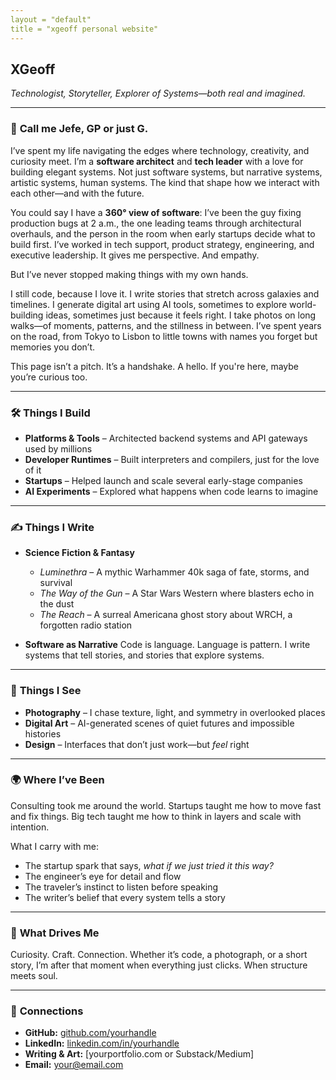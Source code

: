 ```yaml
---
layout = "default"
title = "xgeoff personal website"
---
```


## **XGeoff**

*Technologist, Storyteller, Explorer of Systems—both real and imagined.*

---

### 👋 **Call me Jefe, GP or just G.**

I’ve spent my life navigating the edges where technology, creativity, and curiosity meet. I’m a **software architect** and **tech leader** with a love for building elegant systems. Not just software systems, but narrative systems, artistic systems, human systems. The kind that shape how we interact with each other—and with the future.

You could say I have a **360° view of software**: I’ve been the guy fixing production bugs at 2 a.m., the one leading teams through architectural overhauls, and the person in the room when early startups decide what to build first. I’ve worked in tech support, product strategy, engineering, and executive leadership. It gives me perspective. And empathy.

But I’ve never stopped making things with my own hands.

I still code, because I love it. I write stories that stretch across galaxies and timelines. I generate digital art using AI tools, sometimes to explore world-building ideas, sometimes just because it feels right. I take photos on long walks—of moments, patterns, and the stillness in between. I’ve spent years on the road, from Tokyo to Lisbon to little towns with names you forget but memories you don’t.

This page isn’t a pitch. It’s a handshake. A hello. If you're here, maybe you’re curious too.

---

### 🛠️ **Things I Build**

* **Platforms & Tools** – Architected backend systems and API gateways used by millions
* **Developer Runtimes** – Built interpreters and compilers, just for the love of it
* **Startups** – Helped launch and scale several early-stage companies
* **AI Experiments** – Explored what happens when code learns to imagine

---

### ✍️ **Things I Write**

* **Science Fiction & Fantasy**

    * *Luminethra* – A mythic Warhammer 40k saga of fate, storms, and survival
    * *The Way of the Gun* – A Star Wars Western where blasters echo in the dust
    * *The Reach* – A surreal Americana ghost story about WRCH, a forgotten radio station

* **Software as Narrative**
  Code is language. Language is pattern. I write systems that tell stories, and stories that explore systems.

---

### 🎨 **Things I See**

* **Photography** – I chase texture, light, and symmetry in overlooked places
* **Digital Art** – AI-generated scenes of quiet futures and impossible histories
* **Design** – Interfaces that don’t just work—but *feel* right

---

### 🌍 **Where I’ve Been**

Consulting took me around the world. Startups taught me how to move fast and fix things. Big tech taught me how to think in layers and scale with intention.

What I carry with me:

* The startup spark that says, *what if we just tried it this way?*
* The engineer’s eye for detail and flow
* The traveler’s instinct to listen before speaking
* The writer’s belief that every system tells a story

---

### 🧭 **What Drives Me**

Curiosity. Craft. Connection. Whether it’s code, a photograph, or a short story, I’m after that moment when everything just clicks. When structure meets soul.

---

### 📡 **Connections**

* **GitHub:** [github.com/yourhandle](https://github.com/yourhandle)
* **LinkedIn:** [linkedin.com/in/yourhandle](https://linkedin.com/in/yourhandle)
* **Writing & Art:** \[yourportfolio.com or Substack/Medium]
* **Email:** [your@email.com](mailto:your@email.com)